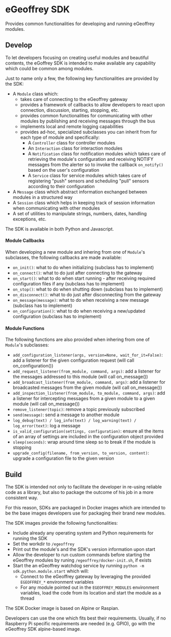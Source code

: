 # eGeoffrey SDK

Provides common functionalities for developing and running eGeoffrey modules.

## Develop

To let developers focusing on creating useful modules and beautiful contents, the eGoffrey SDK is intended to make available any capability which could be common among modules. 

Just to name only a few, the following key functionalities are provided by the SDK:
- A `Module` class which:
  - takes care of connecting to the eGeoffrey gateway
  - provides a framework of callbacks to allow developers to react upon connection, discussion, starting, stopping, etc.
  - provides common functionalities for communicating with other modules by publishing and receiving messages through the bus
  - implements local and remote logging capabilities
  - provides ad-hoc, specialized subclasses you can inherit from for each type of module and specifically:
    - A `Controller` class for controller modules
    - An `Interaction` class for interaction modules
    - A `Notification` class for notification modules which takes care of retrieving the module's configuration and receiving NOTIFY messages from the alerter so to invoke the callback `on_notify()` based on the user's configuration
    - A `Service` class for service modules which takes care of registering "push" sensors and scheduling "pull" sensors according to their configuration
- A `Message` class which abstract information exchanged between modules in a structured way
- A `Session` class which helps in keeping track of session information when communicating with other modules
- A set of utilities to manipulate strings, numbers, dates, handling exceptions, etc.

The SDK is available in both Python and Javascript.

#### Module Callbacks

When developing a new module and inhering from one of `Module`'s subclasses, the following callbacks are made available:

- `on_init()`: what to do when initializing (subclass has to implement)
- `on_connect()`: what to do just after connecting to the gateway
- `on_start()`: what to do when start running - after receiving required configuration files if any (subclass has to implement)
- `on_stop()`: what to do when shutting down (subclass has to implement)
- `on_disconnect()`: what to do just after disconnecting from the gateway
- `on_message(message)`: what to do when receiving a new message (subclass has to implement)
- `on_configuration()`: what to do when receiving a new/updated configuration (subclass has to implement)

#### Module Functions

The following functions are also provided when inhering from one of `Module`'s subclasses:

- `add_configuration_listener(args, version=None, wait_for_it=False)`: add a listener for the given configuration request (will call on_configuration())
- `add_request_listener(from_module, command, args)`: add a listener for the messages addressed to this module (will call on_message())
- `add_broadcast_listener(from_module, command, args)`: add a listener for broadcasted messages from the given module (will call on_message())
- `add_inspection_listener(from_module, to_module, command, args)`: add a listener for intercepting messages from a given module to a given module (will call on_message())
- `remove_listener(topic)`: remove a topic previously subscribed
- `send(message)`: send a message to another module
- `log_debug(text) / log_info(text) / log_warning(text) / log_error(text)`: log a message
- `is_valid_configuration(settings, configuration)`: ensure all the items of an array of settings are included in the configuration object provided
- `sleep(seconds)`: wrap around time sleep so to break if the module is stopping
- `upgrade_config(filename, from_version, to_version, content)`: upgrade a configuration file to the given version

## Build

The SDK is intended not only to facilitate the developer in re-using reliable code as a library, but also to package the outcome of his job in a more consistent way.

For this reason, SDKs are packaged in Docker images which are intended to be the base images developers use for packaging their brand new modules. 

The SDK images provide the following functionalities:
- Include already any operating system and Python requirements for running the SDK
- Set the workdir to `/egeoffrey`
- Print out the module's and the SDK's version information upon start
- Allow the developer to run custom commands before starting the eGeoffrey modules by runing `/egeoffrey/docker-init.sh`, if exists
- Start the an eGeoffrey watchdog service by running `python -m sdk.python.module.start` which will:
  - Connect to the eGeoffrey gateway by leveraging the provided `EGEOFFREY_*` environment variables
  - For any module pointed out in the `EGEOFFREY_MODULES` environment variables, load the code from its location and start the module as a thread

The SDK Docker image is based on Alpine or Raspian. 

Developers can use the one which fits best their requirements. Usually, if no Raspberry Pi specific requirements are needed (e.g. GPIO), go with the eGeoffrey SDK alpine-based image.
